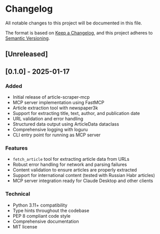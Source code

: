 # Changelog

All notable changes to this project will be documented in this file.

The format is based on [Keep a Changelog](https://keepachangelog.com/en/1.0.0/),
and this project adheres to [Semantic Versioning](https://semver.org/spec/v2.0.0.html).

## [Unreleased]

## [0.1.0] - 2025-01-17

### Added
- Initial release of article-scraper-mcp
- MCP server implementation using FastMCP
- Article extraction tool with newspaper3k
- Support for extracting title, text, author, and publication date
- URL validation and error handling
- Structured data output using ArticleData dataclass
- Comprehensive logging with loguru
- CLI entry point for running as MCP server

### Features
- `fetch_article` tool for extracting article data from URLs
- Robust error handling for network and parsing failures
- Content validation to ensure articles are properly extracted
- Support for international content (tested with Russian Habr articles)
- MCP server integration ready for Claude Desktop and other clients

### Technical
- Python 3.11+ compatibility
- Type hints throughout the codebase
- PEP 8 compliant code style
- Comprehensive documentation
- MIT license
